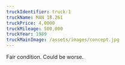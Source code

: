 ```yaml
---
truckIdentifier: truck-1
truckName: MAN 18.261
truckPrice: 4,0000
truckMileage: 500,000
truckYear: 1989
truckMainImage: /assets/images/concept.jpg
---
```

Fair condition. Could be worse.
